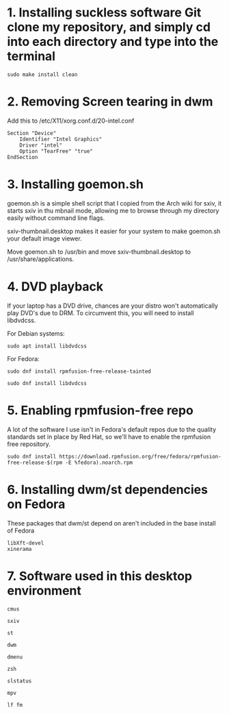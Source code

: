 # 1. Installing suckless software Git clone my repository, and simply cd into each directory and type into the terminal  
	
	sudo make install clean

# 2. Removing Screen tearing in dwm
Add this to /etc/X11/xorg.conf.d/20-intel.conf

	Section "Device"
    	Identifier "Intel Graphics"
    	Driver "intel"
    	Option "TearFree" "true"
	EndSection

# 3. Installing goemon.sh
goemon.sh is a simple shell script that I copied from the Arch wiki for sxiv, it starts sxiv in thu    mbnail mode, allowing me to browse through my directory easily without command line flags.  

sxiv-thumbnail.desktop makes it easier for your system to make  goemon.sh your default image viewer.  
 
Move goemon.sh to /usr/bin and move sxiv-thumbnail.desktop to /usr/share/applications.  

# 4. DVD playback 
If your laptop has a DVD drive, chances are your distro won't automatically play DVD's due to DRM. To circumvent this, you will need to install libdvdcss.

For Debian systems:  

	sudo apt install libdvdcss  
	
For Fedora: 

	sudo dnf install rpmfusion-free-release-tainted
	
	sudo dnf install libdvdcss 

# 5. Enabling rpmfusion-free repo 
A lot of the software I use isn't in Fedora's default repos due to the quality standards set in place by Red Hat, so we'll have to enable the rpmfusion free repository.  


	sudo dnf install https://download.rpmfusion.org/free/fedora/rpmfusion-free-release-$(rpm -E %fedora).noarch.rpm


# 6. Installing dwm/st dependencies on Fedora
These packages that dwm/st depend on aren't included in the base install of Fedora

	libXft-devel
	xinerama
	
# 7. Software used in this desktop environment
	
	cmus 

	sxiv

	st

	dwm

	dmenu

	zsh

	slstatus

	mpv

	lf fm


